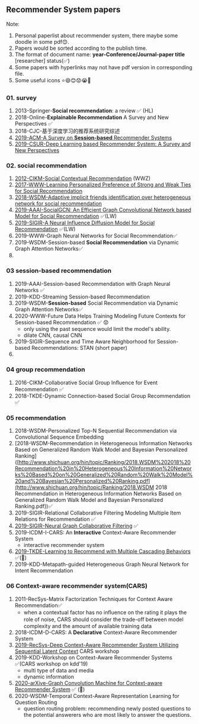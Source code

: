 ## Recommender System papers

Note: 

1. Personal paperlist about recommender system, there maybe some doodle in some pdf😊.
2. Papers would be sorted according to the publish time.
3. The format of document name: **year-Conference/Journal-paper title** [researcher] status(✅)
4. Some papers with hyperlinks may not have pdf version in corresponding file.
5. Some useful icons ⭐😄😊😟😭:horse:



### 01. survey

1. 2013-Springer-**Social recommendation**: a review ✅ (HL)
3. 2018-Online-**Explainable Recommendation** A Survey and New Perspectives ✅
3. 2018-CJC-基于深度学习的推荐系统研究综述
4. [2019-ACM-A Survey on **Session-based** Recommender Systems](https://arxiv.org/pdf/1902.04864.pdf)
5. [2019-CSUR-Deep Learning based Recommender System: A Survey and New Perspectives](https://arxiv.org/pdf/1707.07435.pdf)

### 02. social recommendation

1. [2012-CIKM-Social Contextual Recommendation](http://media.cs.tsinghua.edu.cn/~multimedia/cuipeng/papers/SocialContextualRec.pdf) (WWZ)
2. [2017-WWW-Learning Personalized Preference of Strong and Weak Ties for Social Recommendation](http://www.findshine.com/me/downloads/papers/www2017-Learning_Personalized_Preference_of_Strong_and_Weak_Ties_for_Social_Recommendation.pdf)
3. [2018-WSDM-Adaptive implicit friends identification over heterogeneous network for social recommendation](https://dl.acm.org/doi/10.1145/3269206.3271725)
4. [2019-AAAI-SocialGCN: An Efficient Graph Convolutional Network based Model for Social Recommendation](https://arxiv.org/pdf/1811.02815.pdf) ✅(LW)
5. [2019-SIGIR-A Neural Influence Diffusion Model for Social Recommendation](https://arxiv.org/pdf/1904.10322.pdf) ✅(LW)
6. 2019-WWW-Graph Neural Networks for Social Recommendation✅
7. 2019-WSDM-Session-based **Social Recommendation** via Dynamic Graph Attention Networks✅
8. 

### 03 session-based recommendation

1. 2019-AAAI-Session-based Recommendation with Graph Neural Networks ✅
2. 2019-KDD-Streaming Session-based Recommendation
4. 2019-WSDM-**Session-based** Social Recommendation via Dynamic Graph Attention Networks✅
4. 2020-WWW-Future Data Helps Training Modeling Future Contexts for Session-based Recommendation ✅ 😟
   - only using the past sequence would limit the model's ability.
   - dilate CNN, causal CNN
5. 2019-SIGIR-Sequence and Time Aware Neighborhood for Session-based Recommendations: STAN (short paper)
6. 

### 04 group recommendation

1. 2016-CIKM-Collaborative Social Group Inﬂuence for Event Recommendation ✅
2. 2018-TKDE-Dynamic Connection-based Social Group Recommendation ✅

### 05 recommendation

1. 2018-WSDM-Personalized Top-N Sequential Recommendation via Convolutional Sequence Embedding 
2. [2018-WSDM-Recommendation in Heterogeneous Information Networks Based on Generalized Random Walk Model and Bayesian Personalized Ranking]([http://www.shichuan.org/hin/topic/Ranking/2018.WSDM%202018%20Recommendation%20in%20Heterogeneous%20Information%20Networks%20Based%20on%20Generalized%20Random%20Walk%20Model%20and%20Bayesian%20Personalized%20Ranking.pdf](http://www.shichuan.org/hin/topic/Ranking/2018.WSDM 2018 Recommendation in Heterogeneous Information Networks Based on Generalized Random Walk Model and Bayesian Personalized Ranking.pdf))✅
3. 2019-SIGIR-Relational Collaborative Filtering Modeling Multiple Item Relations for Recommendation ✅
4. [2019-SIGIR-Neural Graph Collaborative Filtering](https://arxiv.org/pdf/1905.08108.pdf) ✅
5. 2019-ICDM-I-CARS: An **Interactive** Context-Aware Recommender System
   - interactive recommender system
6. [2019-TKDE-Learning to Recommend with Multiple Cascading Behaviors](https://arxiv.org/pdf/1809.08161.pdf) ✅(:horse:)
7. 2019-KDD-Metapath-guided Heterogeneous Graph Neural Network for Intent Recommendation

### 06 Context-aware recommender system(CARS)

1. 2011-RecSys-Matrix Factorization Techniques for Context Aware Recommendation✅ 
   -  when a contextual factor has no inﬂuence on the rating it plays the role of noise,  CARS should consider the trade-oﬀ between model complexity and the amount of available training data
2. 2018-ICDM-D-CARS: A **Declarative** Context-Aware Recommender System
3. [2019-RecSys-Deep Context-Aware Recommender System Utilizing Sequential Latent Context](https://arxiv.org/pdf/1909.03999.pdf) CARS workshop
4. 2019-KDD-Workshop on Context-Aware Recommender Systems ✅(CARS workshop on kdd'19)
   - multi type of data and media
   - dynamic information
5. [2020-arXive-Graph Convolution Machine for Context-aware Recommender System](https://arxiv.org/pdf/2001.11402.pdf) ✅ (🐴)
6. 2020-WSDM-Temporal Context-Aware Representation Learning for Question Routing
   - question routing problem: recommending newly posted questions to the potential answerers who are most likely to answer the questions.

